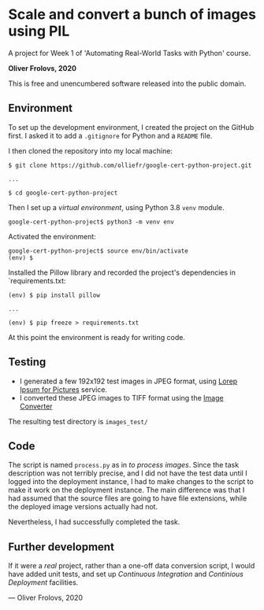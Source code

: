 # Scale and convert a bunch of images using PIL

A project for Week 1 of 'Automating Real-World Tasks with Python' course.

**Oliver Frolovs, 2020**

This is free and unencumbered software released into the public domain.

## Environment

To set up the development environment, I created the project on the GitHub first. I asked it to add a `.gitignore` for Python and a `README` file. 

I then cloned the repository into my local machine:

```Shell
$ git clone https://github.com/olliefr/google-cert-python-project.git

...

$ cd google-cert-python-project
```

Then I set up a *virtual environment*, using Python 3.8 `venv` module.

```Shell
google-cert-python-project$ python3 -m venv env
```

Activated the environment:

```Shell
google-cert-python-project$ source env/bin/activate
(env) $
```

Installed the Pillow library and recorded the project's dependencies in `requirements.txt:

```Shell
(env) $ pip install pillow

...

(env) $ pip freeze > requirements.txt
```

At this point the environment is ready for writing code.

## Testing

* I generated a few 192x192 test images in JPEG format, using [Lorep Ipsum for Pictures](https://picsum.photos/) service.
* I converted these JPEG images to TIFF format using the [Image Converter](https://www.microsoft.com/en-us/p/image-converter/9pgn31qtzq26)

The resulting test directory is `images_test/`

## Code

The script is named `process.py` as in *to process images*. Since the task description was not terribly precise, and I did not have the test data until I logged into the deployment instance, I had to make changes to the script to make it work on the deployment instance. The main difference was that I had assumed that the source files are going to have file extensions, while the deployed image versions actually had not. 

Nevertheless, I had successfully completed the task.

## Further development

If it were a *real* project, rather than a one-off data conversion script, I would have added unit tests, and set up *Continuous Integration* and *Continious Deployment* facilities.

&mdash; Oliver Frolovs, 2020


